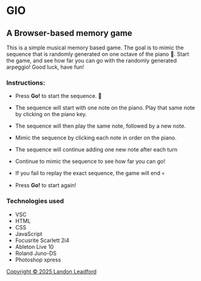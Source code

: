 # GIO

## A Browser-based memory game

This is a simple musical memory based game. The goal is to mimic the sequence that is randomly generated on one octave of the piano 🎹. Start the game, and see how far you can go with the randomly generated arpeggio! Good luck, have fun!

### Instructions:

* Press **Go!** to start the sequence. 🚀  

* The sequence will start with one note on the piano. Play that same note by clicking on the piano key.

* The sequence will then play the same note, followed by a new note.

* Mimic the sequence by clicking each note in order on the piano. 

* The sequence will continue adding one new note after each turn

* Continue to mimic the sequence to see how far you can go!

* If you fail to replay the exact sequence, the game will end 💀

* Press **Go!** to start again!

### Technologies used

- VSC
- HTML
- CSS
- JavaScript
- Focusrite Scarlett 2i4
- Ableton Live 10
- Roland Juno-DS
- Photoshop xpress

[Copyright © 2025 Landon Leadford](LICENSE.md)







